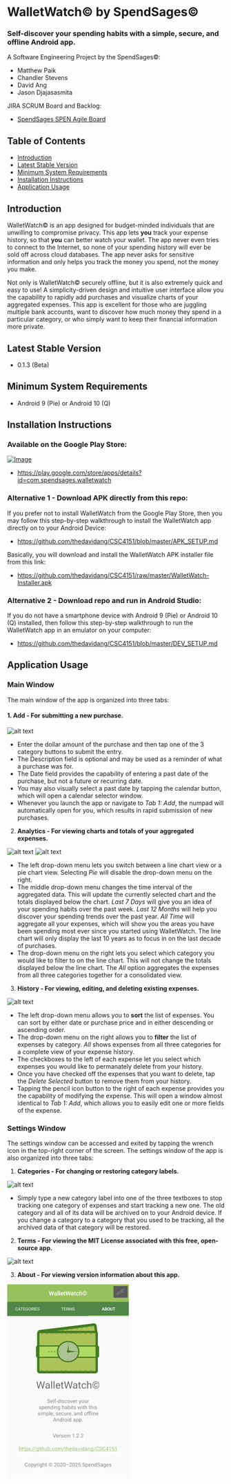 # WalletWatch© by SpendSages©

### Self-discover your spending habits with a simple, secure, and offline Android app.

A Software Engineering Project by the SpendSages©:
- Matthew Paik
- Chandler Stevens
- David Ang
- Jason Djajasasmita

JIRA SCRUM Board and Backlog:
- [SpendSages SPEN Agile Board](https://angd.atlassian.net/secure/RapidBoard.jspa?rapidView=2&projectKey=SPEN&view=planning.nodetail&issueLimit=100)

## Table of Contents
- [Introduction](https://github.com/thedavidang/CSC4151#introduction)
- [Latest Stable Version](https://github.com/thedavidang/CSC4151#latest-stable-version)
- [Minimum System Requirements](https://github.com/thedavidang/CSC4151#minimum-system-requirements)
- [Installation Instructions](https://github.com/thedavidang/CSC4151#installation-instructions)
- [Application Usage](https://github.com/thedavidang/CSC4151#application-usage)

## Introduction
WalletWatch© is an app designed for budget-minded individuals that are unwilling to compromise privacy. This app lets **you** track your expense history, so that **you** can better watch your wallet. The app never even tries to connect to the Internet, so none of your spending history will ever be sold off across cloud databases. The app never asks for sensitive information and only helps you track the money you spend, not the money you make.

Not only is WalletWatch© securely offline, but it is also extremely quick and easy to use! A simplicity-driven design and intuitive user interface allow you the capability to rapidly add purchases and visualize charts of your aggregated expenses. This app is excellent for those who are juggling multiple bank accounts, want to discover how much money they spend in a particular category, or who simply want to keep their financial information more private.

## Latest Stable Version
- 0.1.3 (Beta)

## Minimum System Requirements
- Android 9 (Pie) or Android 10 (Q)

## Installation Instructions
### Available on the Google Play Store:

[![Image](https://github.com/thedavidang/CSC4151/blob/master/images/play.jpg)](https://play.google.com/store/apps/details?id=com.spendsages.walletwatch "Google Play Store Logo")

- https://play.google.com/store/apps/details?id=com.spendsages.walletwatch

### Alternative 1 - Download APK directly from this repo:
If you prefer not to install WalletWatch from the Google Play Store, then you may follow this step-by-step walkthrough to install the WalletWatch app directly on to your Android Device:
- https://github.com/thedavidang/CSC4151/blob/master/APK_SETUP.md

Basically, you will download and install the WalletWatch APK installer file from this link:
- https://github.com/thedavidang/CSC4151/raw/master/WalletWatch-Installer.apk

### Alternative 2 - Download repo and run in Android Studio:
If you do not have a smartphone device with Android 9 (Pie) or Android 10 (Q) installed, then follow this step-by-step walkthrough to run the WalletWatch app in an emulator on your computer:
- https://github.com/thedavidang/CSC4151/blob/master/DEV_SETUP.md

## Application Usage
### Main Window
The main window of the app is organized into three tabs:
#### 1. **Add - For submitting a new purchase.** 

![alt text](https://github.com/thedavidang/CSC4151/blob/master/images/tab1.png "Tab 1: Add")

- Enter the dollar amount of the purchase and then tap one of the 3 category buttons to submit the entry.
- The Description field is optional and may be used as a reminder of what a purchase was for.
- The Date field provides the capability of entering a past date of the purchase, but not a future or recurring date.
- You may also visually select a past date by tapping the calendar button, which will open a calendar selector window.
- Whenever you launch the app or navigate to _Tab 1: Add_, the numpad will automatically open for you, which results in rapid submission of new purchases.
2. **Analytics - For viewing charts and totals of your aggregated expenses.** 

![alt text](https://github.com/thedavidang/CSC4151/blob/master/images/tab2a.png "Tab 2: Analytics Line Chart")
![alt text](https://github.com/thedavidang/CSC4151/blob/master/images/tab2b.png "Tab 2: Analytics Pie Chart")

- The left drop-down menu lets you switch between a line chart view or a pie chart view. Selecting _Pie_ will disable the drop-down menu on the right.
- The middle drop-down menu changes the time interval of the aggregated data. This will update the currently selected chart and the totals displayed below the chart. _Last 7 Days_ will give you an idea of your spending habits over the past week. _Last 12 Months_ will help you discover your spending trends over the past year. _All Time_ will aggregate all your expenses, which will show you the areas you have been spending most ever since you started using WalletWatch. The line chart will only display the last 10 years as to focus in on the last decade of purchases.
- The drop-down menu on the right lets you select which category you would like to filter to on the line chart. This will not change the totals displayed below the line chart. The _All_ option aggregates the expenses from all three categories together for a consolidated view.
3. **History - For viewing, editing, and deleting existing expenses.** 

![alt text](https://github.com/thedavidang/CSC4151/blob/master/images/tab3.png "Tab 3: History")

- The left drop-down menu allows you to **sort** the list of expenses. You can sort by either date or purchase price and in either descending or ascending order.
- The drop-down menu on the right allows you to **filter** the list of expenses by category. _All_ shows expenses from all three categories for a complete view of your expense history.
- The checkboxes to the left of each expense let you select which expenses you would like to permanately delete from your history.
- Once you have checked off the expenses that you want to delete, tap the _Delete Selected_ button to remove them from your history.
- Tapping the pencil icon button to the right of each expense provides you the capability of modifying the expense. This will open a window almost identical to _Tab 1: Add_, which allows you to easily edit one or more fields of the expense.

### Settings Window
The settings window can be accessed and exited by tapping the wrench icon in the top-right corner of the screen. The settings window of the app is also organized into three tabs:
1. **Categories - For changing or restoring category labels.** 

![alt text](https://github.com/thedavidang/CSC4151/blob/master/images/categories.png "Categories")

- Simply type a new category label into one of the three textboxes to stop tracking one category of expenses and start tracking a new one. The old category and all of its data will be archived on to your Android device. If you change a category to a category that you used to be tracking, all the archived data of that category will be restored.
2. **Terms - For viewing the MIT License associated with this free, open-source app.** 

![alt text](https://github.com/thedavidang/CSC4151/blob/master/images/terms.png "Terms")

3. **About - For viewing version information about this app.** 

![alt text](https://github.com/thedavidang/CSC4151/blob/master/images/about.png "About")

